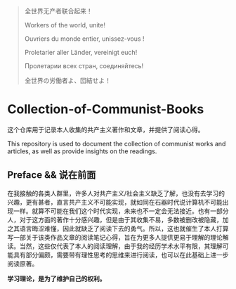 > 全世界无产者联合起来！
>
> Workers of the world, unite!
>
> Ouvriers du monde entier, unissez-vous !
>
> Proletarier aller Länder, vereinigt euch!
>
> Пролетарии всех стран, соединяйтесь!
>
> 全世界の労働者よ、団結せよ！
> 
# Collection-of-Communist-Books
这个仓库用于记录本人收集的共产主义著作和文章，并提供了阅读心得。

This repository is used to document the collection of communist works and articles, as well as provide insights on the readings.

## Preface && 说在前面
在我接触的各类人群里，许多人对共产主义/社会主义缺乏了解，也没有去学习的兴趣，更有甚者，直言共产主义不可能实现，就如同在石器时代说计算机不可能出现一样。就算不可能在我们这个时代实现，未来也不一定会无法接近。也有一部分人，对于这方面的著作十分感兴趣，但是由于其收集不易，多数被删改被隐藏，加之其语言晦涩难懂，因此就缺乏了阅读下去的勇气。所以，这也就催生了本人打算写一部关于该类作品文章的阅读笔记心得，旨在为更多人提供更易于理解的理论解读。当然，这些仅代表了本人的阅读理解，由于我的经历学术水平有限，其理解可能具有部分偏颇，需要带有理性思考的思维来进行阅读，也可以在此基础上进一步阅读原著。

**学习理论，是为了维护自己的权利。**
